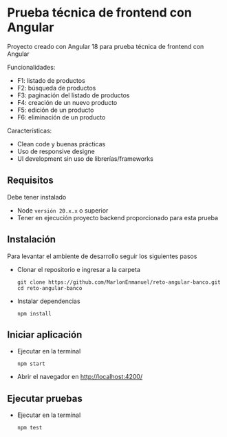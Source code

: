 # Prueba técnica de frontend con Angular

Proyecto creado con Angular 18 para prueba técnica de frontend con Angular

Funcionalidades:
- F1: listado de productos
- F2: búsqueda de productos
- F3: paginación del listado de productos
- F4: creación de un nuevo producto
- F5: edición de un producto
- F6: eliminación de un producto

Características:
- Clean code y buenas prácticas
- Uso de responsive designe
- UI development sin uso de librerías/frameworks

## Requisitos
Debe tener instalado
- Node `versión 20.x.x` o superior
- Tener en ejecución proyecto backend proporcionado para esta prueba

## Instalación
Para levantar el ambiente de desarrollo seguir los siguientes pasos

- Clonar el repositorio e ingresar a la carpeta
    ```
    git clone https://github.com/MarlonEnmanuel/reto-angular-banco.git
    cd reto-angular-banco
    ```

- Instalar dependencias
    ```
    npm install
    ```

## Iniciar aplicación

- Ejecutar en la terminal
    ```
    npm start
    ```

- Abrir el navegador en [http://localhost:4200/](http://localhost:4200/)


## Ejecutar pruebas

- Ejecutar en la terminal
    ```
    npm test
    ```
